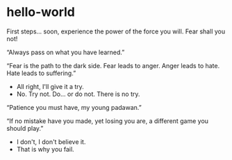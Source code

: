 hello-world
===========

First steps... soon, experience the power of the force you will. Fear shall you not!

“Always pass on what you have learned.”

“Fear is the path to the dark side. Fear leads to anger. Anger leads to hate. Hate leads to suffering.”

- All right, I'll give it a try. 
- No. Try not. Do... or do not. There is no try. 

“Patience you must have, my young padawan.”

“If no mistake have you made, yet losing you are, a different game you should play.”

- I don't, I don't believe it. 
- That is why you fail. 
